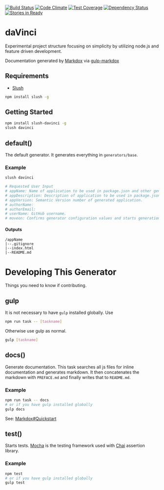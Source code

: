 [![Build Status](https://travis-ci.org/AquilaSagitta/daVinci.svg?branch=master)](https://travis-ci.org/AquilaSagitta/daVinci)
[![Code Climate](https://codeclimate.com/github/AquilaSagitta/daVinci/badges/gpa.svg)](https://codeclimate.com/github/AquilaSagitta/daVinci)
[![Test Coverage](https://codeclimate.com/github/AquilaSagitta/daVinci/badges/coverage.svg)](https://codeclimate.com/github/AquilaSagitta/daVinci/coverage)
[![Dependency Status](https://david-dm.org/aquilasagitta/davinci.svg)](https://david-dm.org/aquilasagitta/davinci)
[![Stories in Ready](https://badge.waffle.io/AquilaSagitta/daVinci.svg?label=ready&title=Ready)](http://waffle.io/AquilaSagitta/daVinci)
# daVinci
Experimental project structure focusing on simplicity by utilizing node.js and feature driven development.

Documentation generated by [Markdox](https://github.com/cbou/markdox) via [gulp-markdox](https://github.com/gberger/gulp-markdox)

## Requirements
 * [Slush](http://slushjs.github.io/#/)

```bash
npm install slush -g
```

## Getting Started

```bash
npm install slush-davinci -g
slush davinci
```


<!-- Start generators\base\index.gen.js -->

## default()

The default generator. It generates everything in `generators/base`. 
### Example

```bash
slush davinci

# Requested User Input
# appName: Name of application to be used in package.json and other generated files.
# appDescription: Description of application to be used in package.json and other generated files.
# appVersion: Semantic Version number of generated application.
# authorName:
# authorEmail:
# userName: GitHub username.
# moveon: Confirms generator configuration values and starts generation if `true`.
```

#### Outputs

```
/appName
|--.gitignore
|--index.html
|--README.md
```

<!-- End generators\base\index.gen.js -->




<!-- Start gulpfile.js -->

# Developing This Generator

Things you need to know if contributing.

## gulp

It is not necessary to have `gulp` installed globally. Use

```bash
npm run task -- [taskname]
```

Otherwise use gulp as normal.

```bash
gulp [taskname]
```

## docs()

Generate documentation. This task searches all js files for inline documentation and generates markdown. It then concatenates the markdown with `PREFACE.md` and finally writes that to
`README.md`.

### Example

```bash
npm run task -- docs
# or if you have gulp installed globally
gulp docs
```

See: [Markdox#Quickstart](https://github.com/cbou/markdox#quick-start)

## test()

Starts tests. [Mocha](http://mochajs.org/) is the testing framework used with [Chai](http://chaijs.com/) assertion library. 
### Example

```bash
npm test
# or if you have gulp installed globally
gulp test
```

<!-- End gulpfile.js -->


